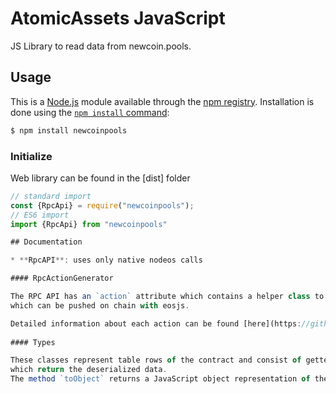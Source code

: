 # AtomicAssets JavaScript

JS Library to read data from newcoin.pools.

## Usage

This is a [Node.js](https://nodejs.org/en/) module available through the
[npm registry](https://www.npmjs.com/). Installation is done using the
[`npm install` command](https://docs.npmjs.com/getting-started/installing-npm-packages-locally):

```sh
$ npm install newcoinpools
```

### Initialize

Web library can be found in the [dist] folder

```javascript
// standard import
const {RpcApi} = require("newcoinpools");
// ES6 import
import {RpcApi} from "newcoinpools"

## Documentation

* **RpcAPI**: uses only native nodeos calls

#### RpcActionGenerator

The RPC API has an `action` attribute which contains a helper class to construct contract actions 
which can be pushed on chain with eosjs. 

Detailed information about each action can be found [here](https://github.com/pinknetworkx/atomicassets-contract/wiki/Actions) 
 
#### Types

These classes represent table rows of the contract and consist of getter methods
which return the deserialized data.
The method `toObject` returns a JavaScript object representation of the class.